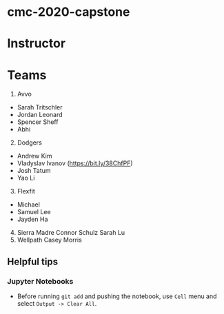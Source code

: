 # cmc-2020-capstone

# Instructor

# Teams
1. Avvo
* Sarah Tritschler
* Jordan Leonard
* Spencer Sheff
* Abhi

2. Dodgers

* Andrew Kim
* Vladyslav Ivanov (https://bit.ly/38ChfPF)
* Josh Tatum
* Yao Li

3. Flexfit
* Michael
* Samuel Lee
* Jayden Ha
4. Sierra Madre
Connor Schulz
Sarah Lu
5. Wellpath
  Casey Morris

## Helpful tips

### Jupyter Notebooks

* Before running `git add` and pushing the notebook, use `Cell` menu and select `Output -> Clear All`.
